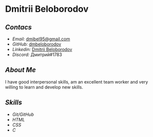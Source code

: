 # **Dmitrii Beloborodov**

## *Contacs*
- _Email:_ dmibel95@gmail.com
- _GitHub:_ [dmbeloborodov](https://github.com/dmbeloborodov)
- _Linkedin:_ [Dmitrii Beloborodov](https://www.linkedin.com/in/dmitrii-beloborodov-478042249)
- _Discord:_ Дмитрий#1783

## *About Me*
 I have good interpersonal skills, am an excellent team worker and very willing to learn and develop new skills.

## *Skills*
- _Git/GitHub_
- _HTML_
- _CSS_
- _C_
